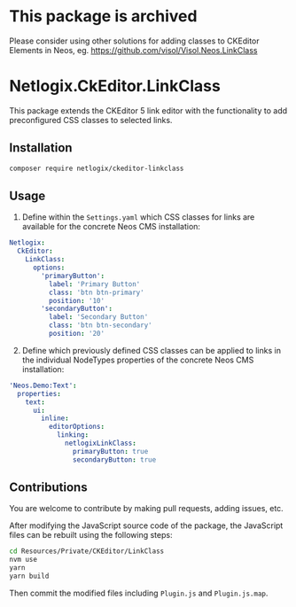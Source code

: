 # This package is archived

Please consider using other solutions for adding classes to CKEditor Elements in Neos, eg. https://github.com/visol/Visol.Neos.LinkClass


# Netlogix.CkEditor.LinkClass

This package extends the CKEditor 5 link editor with the functionality to add preconfigured CSS classes to selected links.

## Installation

```bash
composer require netlogix/ckeditor-linkclass
```

## Usage

1. Define within the `Settings.yaml` which CSS classes for links are available for the concrete Neos CMS installation:

```yaml
Netlogix:
  CkEditor:
    LinkClass:
      options:
        'primaryButton':
          label: 'Primary Button'
          class: 'btn btn-primary'
          position: '10'
        'secondaryButton':
          label: 'Secondary Button'
          class: 'btn btn-secondary'
          position: '20'
```

2. Define which previously defined CSS classes can be applied to links in the individual NodeTypes properties of the concrete Neos CMS installation:

```yaml
'Neos.Demo:Text':
  properties:
    text:
      ui:
        inline:
          editorOptions:
            linking:
              netlogixLinkClass:
                primaryButton: true
                secondaryButton: true
```

## Contributions

You are welcome to contribute by making pull requests, adding issues, etc.

After modifying the JavaScript source code of the package, the JavaScript files can be rebuilt using the following steps:

```bash
cd Resources/Private/CKEditor/LinkClass
nvm use
yarn
yarn build
```

Then commit the modified files including `Plugin.js` and `Plugin.js.map`.


